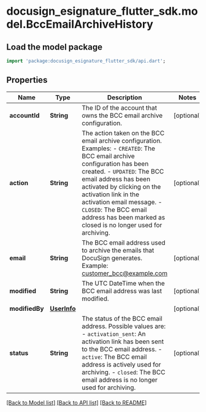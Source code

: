# docusign_esignature_flutter_sdk.model.BccEmailArchiveHistory

## Load the model package
```dart
import 'package:docusign_esignature_flutter_sdk/api.dart';
```

## Properties
Name | Type | Description | Notes
------------ | ------------- | ------------- | -------------
**accountId** | **String** | The ID of the account that owns the BCC email archive configuration. | [optional] 
**action** | **String** | The action taken on the BCC email archive configuration.  Examples:   - `CREATED`: The BCC email archive configuration has been created. - `UPDATED`: The BCC email address has been activated by clicking on the activation link in the activation email message. - `CLOSED`: The BCC email address has been marked as closed is no longer used for archiving. | [optional] 
**email** | **String** | The BCC email address used to archive the emails that DocuSign generates.   Example: customer_bcc@example.com | [optional] 
**modified** | **String** | The UTC DateTime when the BCC email address was last modified. | [optional] 
**modifiedBy** | [**UserInfo**](UserInfo.md) |  | [optional] 
**status** | **String** | The status of the BCC email address. Possible values are:  - `activation_sent`: An activation link has been sent to the BCC email address. - `active`: The BCC email address is actively used for archiving. - `closed`: The BCC email address is no longer used for archiving. | [optional] 

[[Back to Model list]](../README.md#documentation-for-models) [[Back to API list]](../README.md#documentation-for-api-endpoints) [[Back to README]](../README.md)


